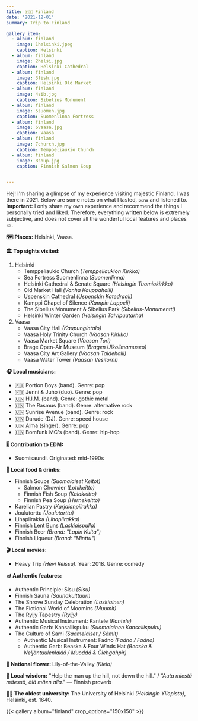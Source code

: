 ```yaml
---
title: 🇫🇮 Finland
date: '2021-12-01'
summary: Trip to Finland

gallery_item:
  - album: finland
    image: 1helsinki.jpeg
    caption: Helsinki
  - album: finland
    image: 2helsi.jpg
    caption: Helsinki Cathedral
  - album: finland
    image: 3fish.jpg
    caption: Helsinki Old Market 
  - album: finland
    image: 4sib.jpg
    caption: Sibelius Monument 
  - album: finland
    image: 5suomen.jpg
    caption: Suomenlinna Fortress
  - album: finland
    image: 6vaasa.jpg
    caption: Vaasa 
  - album: finland
    image: 7church.jpg
    caption: Temppeliaukio Church
  - album: finland
    image: 8soup.jpg
    caption: Finnish Salmon Soup


---
```

Hej! I'm sharing a glimpse of my experience visiting majestic Finland. I was there in 2021. Below are some notes on what I tasted, saw and listened to. <br>
<b>Important:</b> I only share my own experience and recommend the things I personally tried and liked. Therefore, everything written below is extremely subjective, and does not cover all the wonderful local features and places ☺️. 

<b>🗺 Places:</b> Helsinki, Vaasa.<br>

<b>🏛 Top sights visited: </b>
1. Helsinki
    - Temppeliaukio Church <i>(Temppeliaukion Kirkko)</i>
    - Sea Fortress Suomenlinna <i>(Suomenlinna)</i>
    - Helsinki Cathedral & Senate Square <i>(Helsingin Tuomiokirkko)</i>
    - Old Market Hall <i>(Vanha Kauppahalli)</i>
    - Uspenskin Cathedral <i>(Uspenskin Katedraali)</i>
    - Kamppi Chapel of Silence <i>(Kampin Lappeli)</i>
    - The Sibelius Monument & Sibelius Park <i>(Sibelius-Monumentti)</i>
    - Helsinki Winter Garden <i>(Helsingin Talvipuutarha)</i>
2. Vaasa
    - Vaasa City Hall <i>(Kaupungintalo)</i>
    - Vaasa Holy Trinity Church <i>(Vaasan Kirkko)</i>
    - Vaasa Market Square <i>(Vaasan Tori)</i>
    - Brage Open-Air Museum <i>(Bragen Ulkoilmamuseo)</i>
    - Vaasa City Art Gallery <i>(Vaasan Taidehalli)</i>
    - Vaasa Water Tower <i>(Vaasan Vesitorni)</i>


<b>🎧 Local musicians: </b>
- 🇫🇮 Portion Boys (band). Genre: pop
- 🇫🇮 Jenni & Juho (duo). Genre: pop
- 🇺🇳 H.I.M. (band). Genre: gothic metal
- 🇺🇳 The Rasmus (band). Genre: alternative rock
- 🇺🇳 Sunrise Avenue (band). Genre: rock
- 🇺🇳 Darude (DJ). Genre: speed house
- 🇺🇳 Alma (singer). Genre: pop
- 🇺🇳 Bomfunk MC's (band). Genre: hip-hop

<b>🎚️ Contribution to EDM: </b>
- Suomisaundi. Originated: mid-1990s


<b>🥘 Local food & drinks: </b>
- Finnish Soups <i>(Suomalaiset Keitot)</i>
  - Salmon Chowder <i>(Lohikeitto)</i>
  - Finnish Fish Soup <i>(Kalakeitto)</i>
  - Finnish Pea Soup <i>(Hernekeitto)</i>
- Karelian Pastry <i>(Karjalanpiirakka)</i>
- Joulutorttu <i>(Joulutorttu)</i>
- Lihapiirakka <i>(Lihapiirakka)</i>
- Finnish Lent Buns <i>(Laskiaispulla)</i>
- Finnish Beer <i>(Brand: "Lapin Kulta")</i>
- Finnish Liqueur <i>(Brand: "Minttu")</i>


<b>🎬 Local movies:</b>
- Heavy Trip <i>(Hevi Reissu)</i>. Year: 2018. Genre: comedy


<b>🪔 Authentic features:</b>
- Authentic Principle: Sisu <i>(Sisu)</i>
- Finnish Sauna <i>(Saunakulttuuri)</i>
- The Shrove Sunday Celebration <i>(Laskiainen)</i>
- The Fictional World of Moomins <i>(Muumit)</i>
- The Ryijy Tapestry <i>(Ryijy)</i>
- Authentic Musical Instrument: Kantele <i>(Kantele)</i>
- Authentic Garb: Kansallispuku <i>(Suomalainen Kansallispuku)</i>
- The Culture of Sami <i>(Saamelaiset / Sámit)</i>
  - Authentic Musical Instrument: Fadno <i>(Fadno / Fadno)</i>
  - Authentic Garb: Beaska & Four Winds Hat <i>(Beaska & Neljäntuulenlakki / Muoddá & Čiehgahpir)</i>

<b>💐 National flower: </b> Lily-of-the-Valley <i>(Kielo)</i>


<b>🦉 Local wisdom:</b> "Help the man up the hill, not down the hill." / <i>"Auta miestä mäessä, älä mäen alla."</i> — Finnish proverb


<b>👨‍🎓 The oldest university:</b> The University of Helsinki <i>(Helsingin Yliopisto)</i>, Helsinki, est. 1640.  


{{< gallery album="finland" crop_options="150x150" >}}
   
   

